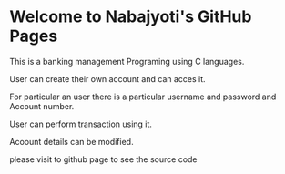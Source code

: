 <h1>Welcome to  Nabajyoti's GitHub Pages</h1>

This is a banking management Programing using C languages.

User can create their own account and can acces it.

For particular an user there is a particular username and password and Account number.

User can perform transaction using it.

Acoount details can be modified.

please visit to github page to see the source code
